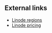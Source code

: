 

## External links

*   [Linode regions](https://www.linode.com/speedtest)
*   [Linode pricing](https://www.linode.com/pricing)
